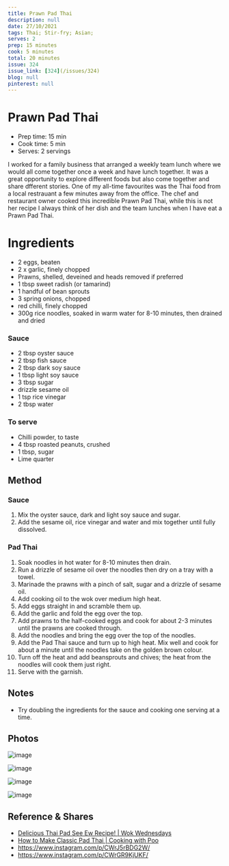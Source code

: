 ```yaml
---
title: Prawn Pad Thai
description: null
date: 27/10/2021
tags: Thai; Stir-fry; Asian;
serves: 2
prep: 15 minutes
cook: 5 minutes
total: 20 minutes
issue: 324
issue_link: [324](/issues/324)
blog: null
pinterest: null
---
```


# Prawn Pad Thai

* Prep time: 15 min
* Cook time: 5 min
* Serves: 2 servings

I worked for a family business that arranged a weekly team lunch where we would all come together once a week and have lunch together. 
It was a great opportunity to explore different foods but also come together and share dfferent stories.
One of my all-time favourites was the Thai food from a local restrauant a few minutes away from the office. 
The chef and restaurant owner cooked this incredible Prawn Pad Thai, while this is not her recipe I always think of her dish and the team lunches when I have eat a Prawn Pad Thai.

# Ingredients
- 2 eggs, beaten
- 2 x garlic, finely chopped
- Prawns, shelled, deveined and heads removed if preferred
- 1 tbsp sweet radish (or tamarind)
- 1 handful of bean sprouts
- 3 spring onions, chopped
- red chilli, finely chopped
- 300g rice noodles, soaked in warm water for 8-10 minutes, then drained and dried

### Sauce
- 2 tbsp oyster sauce
- 2 tbsp fish sauce
- 2 tbsp dark soy sauce
- 1 tbsp light soy sauce
- 3 tbsp sugar
- drizzle sesame oil
- 1 tsp rice vinegar
- 2 tbsp water

### To serve
- Chilli powder, to taste
- 4 tbsp roasted peanuts, crushed
- 1 tbsp, sugar 
- Lime quarter

## Method

### Sauce
1. Mix the oyster sauce, dark and light soy sauce and sugar.
2. Add the sesame oil, rice vinegar and water and mix together until fully dissolved.

### Pad Thai

1. Soak noodles in hot water for 8-10 minutes then drain.
2. Run a drizzle of sesame oil over the noodles then dry on a tray with a towel.
3. Marinade the prawns with a pinch of salt, sugar and a drizzle of sesame oil.
4. Add cooking oil to the wok over medium high heat.
5. Add eggs straight in and scramble them up.
6. Add the garlic and fold the egg over the top.
6. Add prawns to the half-cooked eggs and cook for about 2-3 minutes until the prawns are cooked through.
7. Add the noodles and bring the egg over the top of the noodles.
8. Add the Pad Thai sauce and turn up to high heat. Mix well and cook for about a minute until the noodles take on the golden brown colour.
9. Turn off the heat and add beansprouts and chives; the heat from the noodles will cook them just right. 
10. Serve with the garnish.

## Notes
- Try doubling the ingredients for the sauce and cooking one serving at a time.

## Photos

![image](https://user-images.githubusercontent.com/7449908/147612393-d6c6e0f5-14ba-448a-98f7-a781359a8852.jpeg)

![image](https://user-images.githubusercontent.com/7449908/147612435-9211156d-b236-4906-93b8-be639d8e51d5.jpeg)

![image](https://user-images.githubusercontent.com/7449908/147612460-3eb777a3-5371-4110-8101-f621fac22d77.jpeg)

![image](https://user-images.githubusercontent.com/7449908/147612482-5b32818b-be11-40fa-bfa8-2c4f71dac962.jpeg)

## Reference & Shares
- [Delicious Thai Pad See Ew Recipe! | Wok Wednesdays](https://www.youtube.com/watch?v=_wDgcueLJvY)
- [How to Make Classic Pad Thai | Cooking with Poo](https://www.youtube.com/watch?v=m88rF0rwHo8)
- https://www.instagram.com/p/CWrJ5rBDG2W/
- https://www.instagram.com/p/CWrGR9KjUKF/
